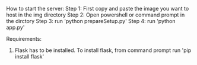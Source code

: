 How to start the server:
Step 1: First copy and paste the image you want to host in the img directory
Step 2: Open powershell or command prompt in the dirctory
Step 3: run 'python prepareSetup.py'
Step 4: run 'python app.py'

Requirements:
1. Flask has to be installed. To install flask, from command prompt run 'pip install flask'